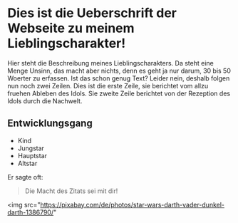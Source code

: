 # Dies ist die Ueberschrift der Webseite zu meinem Lieblingscharakter!

Hier steht die Beschreibung meines Lieblingscharakters. Da steht eine Menge Unsinn, 
das macht aber nichts, denn es geht ja nur darum, 30 bis 50 Woerter zu erfassen.
Ist das schon genug Text? Leider nein, deshalb folgen nun noch zwei Zeilen.
Dies ist die erste Zeile, sie berichtet vom  allzu fruehen Ableben des Idols.
Sie zweite Zeile berichtet von der Rezeption des Idols durch die Nachwelt.

## Entwicklungsgang

* Kind
* Jungstar
* Hauptstar
* Altstar

Er sagte oft:

> Die Macht des Zitats sei mit dir!

<img src="https://pixabay.com/de/photos/star-wars-darth-vader-dunkel-darth-1386790/"